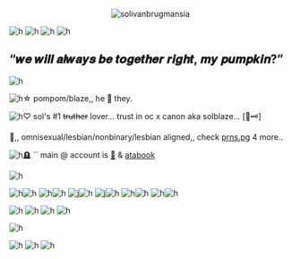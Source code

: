 <p align="center"> <img src="https://komarev.com/ghpvc/?username=solivanbrugmansia&label=　　SOLBLAZE　🦚🗝　　　&color=306328&style=flat" alt="solivanbrugmansia" />


![h](https://h.uguu.se/wAERnPhw.jpg)
![h](https://h.uguu.se/LeSiuCgk.gif)
![h](https://h.uguu.se/MTyJbrih.png)
![h](https://o.uguu.se/DEtPrlOm.gif)
## “𝒘𝒆 𝒘𝒊𝒍𝒍 𝒂𝒍𝒘𝒂𝒚𝒔 𝒃𝒆 𝒕𝒐𝒈𝒆𝒕𝒉𝒆𝒓 𝒓𝒊𝒈𝒉𝒕, 𝒎𝒚 𝒑𝒖𝒎𝒑𝒌𝒊𝒏?”
![h](https://h.uguu.se/LeSiuCgk.gif)

![h](https://o.uguu.se/ZPLeAOas.gif)☆ pompom/blaze,,  he 🌿 they.


![h](https://o.uguu.se/zcLuUaMt.gif)♡ sol's #1 ~~truther~~ lover... trust in oc x canon aka solblaze... [🦚🗝]



🌱,, omnisexual/lesbian/nonbinary/lesbian aligned,, check [prns.pg](https://en.pronouns.page/@m1sspinkelf) 4 more..




![h](https://n.uguu.se/tyeVCfoU.gif)🪦 `` main @ account is [🍃](https://github.com/elysianrealmego) & [atabook](https://elysianrealmego.atabook.org/)

![h](https://h.uguu.se/adhHURBm.jpg)


![h](https://n.uguu.se/pVhrnGXm.gif)![h](https://h.uguu.se/zvKMOekC.jpg)
![h](https://n.uguu.se/pVhrnGXm.gif)![h](https://d.uguu.se/mJgOgcse.jpg)
![j](https://n.uguu.se/pVhrnGXm.gif)![h](https://d.uguu.se/mXbUBwNH.jpg)
![j](https://o.uguu.se/MGhbcrXo.gif)![h](https://h.uguu.se/BxGliauF.jpg)
![h](https://o.uguu.se/MGhbcrXo.gif)![h](https://d.uguu.se/REwXBvPx.jpg)
![h](https://o.uguu.se/MGhbcrXo.gif)![h](https://d.uguu.se/WvSeBLfd.jpg)

![h](https://n.uguu.se/mqsJgruv.gif)
![h](https://h.uguu.se/iqKgBuds.gif)
![h](https://h.uguu.se/PPkxDcAT.gif)
![h](https://n.uguu.se/SxknFejD.gif)

![h](https://h.uguu.se/adhHURBm.jpg)

![h](https://d.uguu.se/pxEmkwnD.png)
![h](https://d.uguu.se/jvbiozyl.gif)
![h](https://n.uguu.se/GPgpyAGK.jpg)
